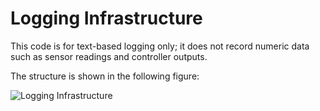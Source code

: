 
Logging Infrastructure
======================

This code is for text-based logging only; it does not record numeric data such as sensor readings and controller outputs.

The structure is shown in the following figure:

![Logging Infrastructure](https://raw.github.com/PenguPilot/PenguPilot/master/logger/logger_arch.png)

